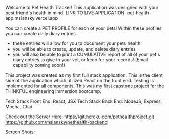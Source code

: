 Welcome to Pet Health Tracker! This application was designed with your best friend's health in mind.
LINK TO LIVE APPLICATION: pet-health-app.mslansky.vercel.app



You can create a PET PROFILE for each of your pets! Within these profiles you can create daily diary entries.
- these entries will allow for you to document your pets health! 
- you will be able to create, update, and delete diary entries
- you will also be able to print a CUMULATIVE report of all of your pet's diary entries to give to your vet, or keep for your records!
(Email capability coming soon!)

This project was created as my first full stack application. This is the client side of the application which utilized React on the front end. Testing is implemented for all components. This was my first capstone project for the THINKFUL engineering immersion bootcamp. 


Tech Stack Front End: React, JSX
Tech Stack Back End: NodeJS, Express, Mocha, Chai

Check out the Server Here: 
https://git.heroku.com/pethealthproject.git
https://github.com/mslansky/pethealth-backend


Screen Shots: